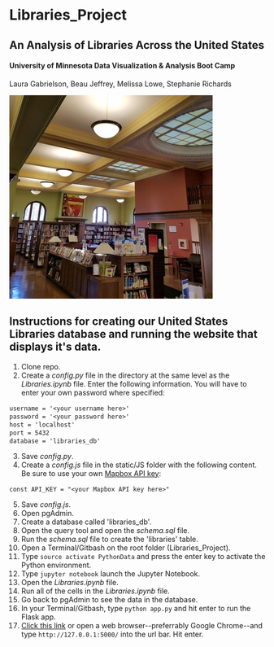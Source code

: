 # Libraries_Project
## An Analysis of Libraries Across the United States
#### University of Minnesota Data Visualization & Analysis Boot Camp
Laura Gabrielson, Beau Jeffrey, Melissa Lowe, Stephanie Richards

![Franklin Library Reading Room, Minneapolis](/static/images/franklin-library.jpg)

## Instructions for creating our United States Libraries database and running the website that displays it's data.

1. Clone repo.
2. Create a *config.py* file in the directory at the same level as the *Libraries.ipynb* file. Enter the following information. You will have to enter your own password where specified:
```
username = '<your username here>'
password = '<your password here>'
host = 'localhost'
port = 5432
database = 'libraries_db'
```
3. Save *config.py*.
4. Create a *config.js* file in the static/JS folder with the following content. Be sure to use your own [Mapbox API key](https://www.mapbox.com/):
```
const API_KEY = "<your Mapbox API key here>"
```
5. Save *config.js*.
6. Open pgAdmin.
7. Create a database called 'libraries_db'.
8. Open the query tool and open the *schema.sql* file.
9. Run the *schema.sql* file to create the 'libraries' table.
10. Open a Terminal/Gitbash on the root folder (Libraries_Project).
11. Type ```source activate PythonData``` and press the enter key to activate the Python environment.
12. Type ```jupyter notebook``` launch the Jupyter Notebook.
13. Open the *Libraries.ipynb* file.
14. Run all of the cells in the *Libraries.ipynb* file.
15. Go back to pgAdmin to see the data in the database.
16. In your Terminal/Gitbash, type ```python app.py``` and hit enter to run the Flask app.
17. [Click this link](http://127.0.0.1:5000/) or open a web browser--preferrably Google Chrome--and type ```http://127.0.0.1:5000/``` into the url bar. Hit enter.